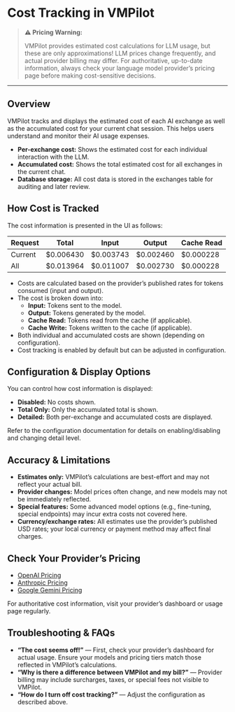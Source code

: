 # Cost Tracking in VMPilot

> **⚠️ Pricing Warning:**
> 
> VMPilot provides estimated cost calculations for LLM usage, but these are only approximations! LLM prices change frequently, and actual provider billing may differ. For authoritative, up-to-date information, always check your language model provider’s pricing page before making cost-sensitive decisions.

---

## Overview

VMPilot tracks and displays the estimated cost of each AI exchange as well as the accumulated cost for your current chat session. This helps users understand and monitor their AI usage expenses.

- **Per-exchange cost:** Shows the estimated cost for each individual interaction with the LLM.
- **Accumulated cost:** Shows the total estimated cost for all exchanges in the current chat.
- **Database storage:** All cost data is stored in the exchanges table for auditing and later review.

## How Cost is Tracked

The cost information is presented in the UI as follows:

| Request | **Total**  | Input     | Output    | Cache Read |
|---------|------------|-----------|-----------|------------|
| Current | $0.006430  | $0.003743 | $0.002460 | $0.000228  |
| All     | $0.013964  | $0.011007 | $0.002730 | $0.000228  |

- Costs are calculated based on the provider’s published rates for tokens consumed (input and output).
- The cost is broken down into:
  - **Input:** Tokens sent to the model.
  - **Output:** Tokens generated by the model.
  - **Cache Read:** Tokens read from the cache (if applicable).
  - **Cache Write:** Tokens written to the cache (if applicable).
- Both individual and accumulated costs are shown (depending on configuration).
- Cost tracking is enabled by default but can be adjusted in configuration.

## Configuration & Display Options

You can control how cost information is displayed:

- **Disabled:** No costs shown.
- **Total Only:** Only the accumulated total is shown.
- **Detailed:** Both per-exchange and accumulated costs are displayed.

Refer to the configuration documentation for details on enabling/disabling and changing detail level.

## Accuracy & Limitations

- **Estimates only:** VMPilot’s calculations are best-effort and may not reflect your actual bill.
- **Provider changes:** Model prices often change, and new models may not be immediately reflected.
- **Special features:** Some advanced model options (e.g., fine-tuning, special endpoints) may incur extra costs not covered here.
- **Currency/exchange rates:** All estimates use the provider’s published USD rates; your local currency or payment method may affect final charges.

## Check Your Provider’s Pricing

- [OpenAI Pricing](https://openai.com/pricing)
- [Anthropic Pricing](https://docs.anthropic.com/claude/docs/pricing)
- [Google Gemini Pricing](https://ai.google.dev/pricing)

For authoritative cost information, visit your provider’s dashboard or usage page regularly.

## Troubleshooting & FAQs

- **“The cost seems off!”** — First, check your provider’s dashboard for actual usage. Ensure your models and pricing tiers match those reflected in VMPilot’s calculations.
- **“Why is there a difference between VMPilot and my bill?”** — Provider billing may include surcharges, taxes, or special fees not visible to VMPilot.
- **“How do I turn off cost tracking?”** — Adjust the configuration as described above.
